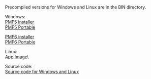 
Precompiled versions for Windows and Linux are in the BIN directory.

Windows:\
[PMF5 installer](https://github.com/pmf318/PoorMansFlight_v5/raw/refs/heads/main/pmf5setup_64bit.exe)\
[PMF5 Portable](https://github.com/pmf318/PoorMansFlight_v6/blob/main/bin/pmf5_portable.zip)

[PMF6 installer](https://github.com/pmf318/PoorMansFlight_v5/raw/refs/heads/main/pmf6setup_64bit.exe)\
[PMF6 Portable](https://github.com/pmf318/PoorMansFlight_v6/blob/main/bin/pmf6_portable.zip)

Linux:\
[App Image](https://github.com/pmf318/PoorMansFlight_v6/blob/main/bin/pmf-x86_64.AppImage)\

Source code:\
[Source code for Windows and Linux](https://github.com/pmf318/PoorMansFlight_v6/blob/main/bin/pmf.tar.gz)
